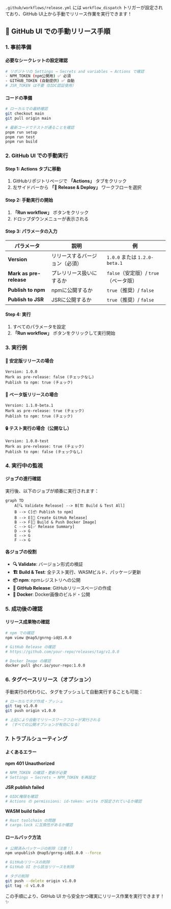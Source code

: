 `.github/workflows/release.yml` には `workflow_dispatch` トリガーが設定されており、GitHub UI上から手動でリリース作業を実行できます！

## 🚀 GitHub UI での手動リリース手順

### 1. 事前準備

#### 必要なシークレットの設定確認
```bash
# リポジトリの Settings → Secrets and variables → Actions で確認
- NPM_TOKEN (npm公開用) ✅ 必須
- GITHUB_TOKEN (自動提供) ✅ 自動
# JSR_TOKEN は不要（OIDC認証使用）
```

#### コードの準備
```bash
# ローカルでの最終確認
git checkout main
git pull origin main

# 最新コードでテストが通ることを確認
pnpm run setup
pnpm run test
pnpm run build
```

### 2. GitHub UI での手動実行

#### Step 1: Actions タブに移動
1. GitHubリポジトリページで **「Actions」** タブをクリック
2. 左サイドバーから **「🚀 Release & Deploy」** ワークフローを選択

#### Step 2: 手動実行の開始
1. **「Run workflow」** ボタンをクリック
2. ドロップダウンメニューが表示される

#### Step 3: パラメータの入力

| パラメータ | 説明 | 例 |
|------------|------|-------|
| **Version** | リリースするバージョン（必須） | `1.0.0` または `1.2.0-beta.1` |
| **Mark as pre-release** | プレリリース扱いにするか | `false`（安定版）/ `true`（ベータ版） |
| **Publish to npm** | npmに公開するか | `true`（推奨）/ `false` |
| **Publish to JSR** | JSRに公開するか | `true`（推奨）/ `false` |

#### Step 4: 実行
1. すべてのパラメータを設定
2. **「Run workflow」** ボタンをクリックして実行開始

### 3. 実行例

#### 🎯 安定版リリースの場合
```
Version: 1.0.0
Mark as pre-release: false (チェックなし)
Publish to npm: true (チェック)
```

#### 🧪 ベータ版リリースの場合
```
Version: 1.1.0-beta.1
Mark as pre-release: true (チェック)
Publish to npm: true (チェック)
```

#### 🔒 テスト実行の場合（公開なし）
```
Version: 1.0.0-test
Mark as pre-release: true (チェック)
Publish to npm: false (チェックなし)
```

### 4. 実行中の監視

#### ジョブの進行確認
実行後、以下のジョブが順番に実行されます：

```mermaid
graph TD
    A[🔍 Validate Release] --> B[🏗️ Build & Test All]
    B --> C[📦 Publish to npm]
    B --> E[📝 Create GitHub Release]
    B --> F[🐳 Build & Push Docker Image]
    C --> G[✅ Release Summary]
    D --> G
    E --> G
    F --> G
```

#### 各ジョブの役割
- **🔍 Validate**: バージョン形式の検証
- **🏗️ Build & Test**: 全テスト実行、WASMビルド、パッケージ更新
- **📦 npm**: npmレジストリへの公開
- **📝 GitHub Release**: GitHubリリースページの作成
- **🐳 Docker**: Docker画像のビルド・公開

### 5. 成功後の確認

#### リリース成果物の確認
```bash
# npm での確認
npm view @nap5/gnrng-id@1.0.0

# GitHub Release の確認
# https://github.com/your-repo/releases/tag/v1.0.0

# Docker Image の確認
docker pull ghcr.io/your-repo:1.0.0
```

### 6. タグベースリリース（オプション）

手動実行の代わりに、タグをプッシュして自動実行することも可能：

```bash
# ローカルでタグ作成・プッシュ
git tag v1.0.0
git push origin v1.0.0

# 上記により自動でリリースワークフローが実行される
# （すべての公開オプションが有効になる）
```

### 7. トラブルシューティング

#### よくあるエラー

**npm 401 Unauthorized**
```bash
# NPM_TOKEN の確認・更新が必要
# Settings → Secrets → NPM_TOKEN を再設定
```

**JSR publish failed**
```bash
# OIDC権限を確認
# Actions の permissions: id-token: write が設定されているか確認
```

**WASM build failed**
```bash
# Rust toolchain の問題
# cargo.lock に互換性があるか確認
```

#### ロールバック方法
```bash
# 公開済みパッケージの削除（注意！）
npm unpublish @nap5/gnrng-id@1.0.0 --force

# GitHubリリースの削除
# GitHub UI から該当リリースを削除

# タグの削除
git push --delete origin v1.0.0
git tag -d v1.0.0
```

この手順により、GitHub UI から安全かつ確実にリリース作業を実行できます！✨